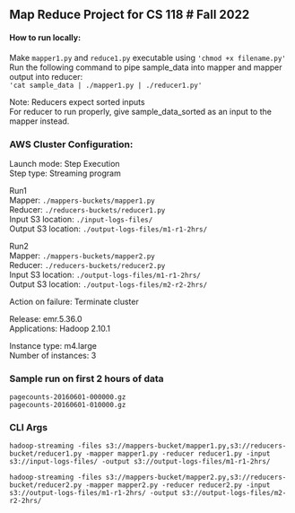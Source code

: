 ## Map Reduce Project for CS 118 # Fall 2022

#### How to run locally:
Make `mapper1.py` and `reduce1.py` executable using `'chmod +x filename.py'`  
Run the following command to pipe sample_data into mapper and mapper output into reducer:  
`'cat sample_data | ./mapper1.py | ./reducer1.py'`

Note:
Reducers expect sorted inputs  
For reducer to run properly, give sample_data_sorted as an input to the mapper instead. 
        
### AWS Cluster Configuration:  

Launch mode:       Step Execution  
Step type:         Streaming program  

Run1  
Mapper:              `./mappers-buckets/mapper1.py`   
Reducer:             `./reducers-buckets/reducer1.py`   
Input S3 location:   `./input-logs-files/`  
Output S3 location:  `./output-logs-files/m1-r1-2hrs/`  

Run2  
Mapper:              `./mappers-buckets/mapper2.py`  
Reducer:             `./reducers-buckets/reducer2.py`  
Input S3 location:   `./output-logs-files/m1-r1-2hrs/`  
Output S3 location:  `./output-logs-files/m2-r2-2hrs/`  

Action on failure: Terminate cluster  

Release:             emr.5.36.0  
Applications:        Hadoop 2.10.1  

Instance type:       m4.large  
Number of instances: 3  


### Sample run on first 2 hours of data
`pagecounts-20160601-000000.gz`  
`pagecounts-20160601-010000.gz`  

### CLI Args
`hadoop-streaming -files s3://mappers-bucket/mapper1.py,s3://reducers-bucket/reducer1.py -mapper mapper1.py -reducer reducer1.py -input s3://input-logs-files/ -output s3://output-logs-files/m1-r1-2hrs/`

`hadoop-streaming -files s3://mappers-bucket/mapper2.py,s3://reducers-bucket/reducer2.py -mapper mapper2.py -reducer reducer2.py -input s3://output-logs-files/m1-r1-2hrs/ -output s3://output-logs-files/m2-r2-2hrs/`
